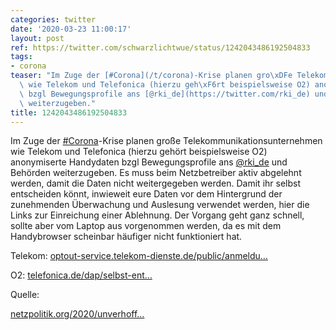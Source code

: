 ```yaml
---
categories: twitter
date: '2020-03-23 11:00:17'
layout: post
ref: https://twitter.com/schwarzlichtwue/status/1242043486192504833
tags:
- corona
teaser: "Im Zuge der [#Corona](/t/corona)-Krise planen gro\xDFe Telekommunikationsunternehmen\
  \ wie Telekom und Telefonica (hierzu geh\xF6rt beispielsweise O2) anonymiserte Handydaten\
  \ bzgl Bewegungsprofile ans [@rki_de](https://twitter.com/rki_de) und Beh\xF6rden\
  \ weiterzugeben."
title: 1242043486192504833
---
```

Im Zuge der [#Corona](/t/corona)-Krise planen große Telekommunikationsunternehmen wie Telekom und Telefonica (hierzu gehört beispielsweise O2) anonymiserte Handydaten bzgl Bewegungsprofile ans [@rki_de](https://twitter.com/rki_de) und Behörden weiterzugeben.
Es muss beim Netzbetreiber aktiv abgelehnt werden, damit die Daten nicht weitergegeben werden. Damit ihr selbst entscheiden könnt, inwieweit eure Daten vor dem Hintergrund der zunehmenden Überwachung und Auslesung verwendet werden, hier die Links zur Einreichung einer Ablehnung.
Der Vorgang geht ganz schnell, sollte aber vom Laptop aus vorgenommen werden, da es mit dem Handybrowser scheinbar häufiger nicht funktioniert hat.



Telekom: [optout-service.telekom-dienste.de/public/anmeldu…](https://www.optout-service.telekom-dienste.de/public/anmeldung.jsp)

 

O2: [telefonica.de/dap/selbst-ent…](https://www.telefonica.de/dap/selbst-entscheiden.html)



Quelle:

[netzpolitik.org/2020/unverhoff…](https://netzpolitik.org/2020/unverhofftes-datengeschenk/)